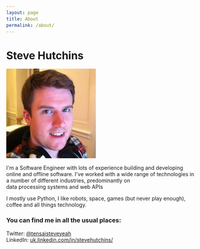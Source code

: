 ```yaml
---
layout: page
title: About
permalink: /about/
---
```

# Steve Hutchins
![me](/images/me.jpg)

I'm a Software Engineer with lots of experience building and developing online and offline software. 
I've worked with a wide range of technologies in a number of different industries, predominantly on 		
data processing systems and web APIs
 
I mostly use Python, I like robots, space, games (but never play enough), coffee and all things 
technology.

### You can find me in all the usual places:
Twitter: [@tensaisteveyeah](http://twitter.com/tensaisteveyeah)   
LinkedIn: [uk.linkedin.com/in/stevehutchins/](http://uk.linkedin.com/in/stevehutchins/)   

